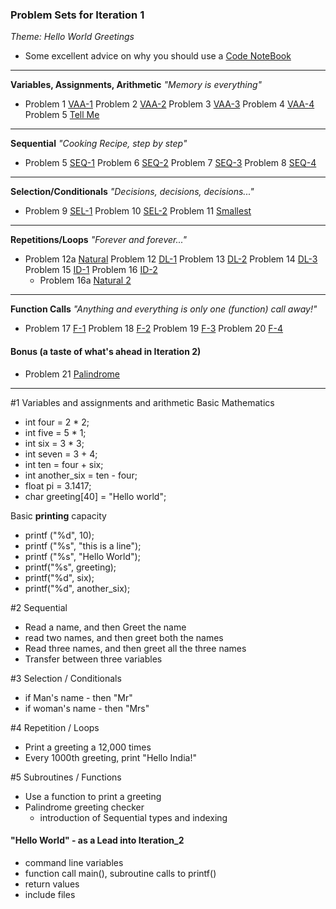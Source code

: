 ### Problem Sets for Iteration 1
_Theme: Hello World Greetings_
- Some excellent advice on why you should use a [Code NoteBook](docs/Java%20Rockstar.md)

---
**Variables, Assignments, Arithmetic** _"Memory is everything"_
- Problem 1 [VAA-1](https://cloudcoder.kgisl.com/cloudcoder/#exercise?c=26,p=940)
  Problem 2  [VAA-2](https://cloudcoder.kgisl.com/cloudcoder/#exercise?c=26,p=941) 
  Problem 3 [VAA-3](https://cloudcoder.kgisl.com/cloudcoder/#exercise?c=26,p=943) 
  Problem 4 [VAA-4](https://cloudcoder.kgisl.com/cloudcoder/#exercise?c=26,p=942)
  Problem 5 [Tell Me](https://cloudcoder.kgisl.com/cloudcoder/#exercise?c=26,p=962)

---
**Sequential** _"Cooking Recipe, step by step"_
- Problem 5 [SEQ-1](https://cloudcoder.kgisl.com/cloudcoder/#exercise?c=26,p=944) 
  Problem 6 [SEQ-2](https://cloudcoder.kgisl.com/cloudcoder/#exercise?c=26,p=945) 
  Problem 7 [SEQ-3](https://cloudcoder.kgisl.com/cloudcoder/#exercise?c=26,p=946) 
  Problem 8 [SEQ-4](https://cloudcoder.kgisl.com/cloudcoder/#exercise?c=26,p=947)

---
**Selection/Conditionals** _"Decisions, decisions, decisions..."_
- Problem 9 [SEL-1](https://cloudcoder.kgisl.com/cloudcoder/#exercise?c=27,p=949) 
  Problem 10 [SEL-2](https://cloudcoder.kgisl.com/cloudcoder/#exercise?c=27,p=948) 
  Problem 11 [Smallest](https://cloudcoder.kgisl.com/cloudcoder/#exercise?c=27,p=888) 

---
**Repetitions/Loops** _"Forever and forever..."_
- Problem 12a [Natural](https://cloudcoder.kgisl.com/cloudcoder/#exercise?c=28,p=909)
  Problem 12 [DL-1](https://cloudcoder.kgisl.com/cloudcoder/#exercise?c=28,p=950) 
  Problem 13 [DL-2](https://cloudcoder.kgisl.com/cloudcoder/#exercise?c=28,p=951) 
  Problem 14 [DL-3](https://cloudcoder.kgisl.com/cloudcoder/#exercise?c=28,p=952) 
  Problem 15 [ID-1](https://cloudcoder.kgisl.com/cloudcoder/#exercise?c=28,p=953) 
  Problem 16 [ID-2](https://cloudcoder.kgisl.com/cloudcoder/#exercise?c=28,p=954) 
  - Problem 16a [Natural 2](https://cloudcoder.kgisl.com/cloudcoder/#exercise?c=28,p=961)

---
**Function Calls** _"Anything and everything is only one (function) call away!"_
- Problem 17 [F-1](https://cloudcoder.kgisl.com/cloudcoder/#exercise?c=30,p=956) 
  Problem 18 [F-2](https://cloudcoder.kgisl.com/cloudcoder/#exercise?c=30,p=955)
  Problem 19 [F-3](https://cloudcoder.kgisl.com/cloudcoder/#exercise?c=30,p=958)
  Problem 20 [F-4](https://cloudcoder.kgisl.com/cloudcoder/#exercise?c=30,p=959)

#### Bonus (a taste of what's ahead in Iteration 2)
- Problem 21 [Palindrome](https://cloudcoder.kgisl.com/cloudcoder/#exercise?c=29,p=960)


---

#1 Variables and assignments and arithmetic
Basic Mathematics 
- int four = 2 * 2;
- int five =  5 * 1;
- int six = 3 * 3;
- int seven = 3 + 4;
- int ten = four + six; 
- int another_six = ten - four; 
- float pi = 3.1417; 
- char greeting[40] = "Hello world";

Basic **printing** capacity 
  - printf ("%d", 10);
  - printf ("%s", "this is a line"); 
  - printf ("%s", "Hello World");
  - printf("%s", greeting);
  - printf("%d", six);
  - printf("%d", another_six);

#2 Sequential
  - Read a name, and then Greet the name
  - read two names, and then greet both the names
  - Read three names, and then greet all the three names
  - Transfer between three variables

#3 Selection / Conditionals
  - if Man's name - then "Mr"
  - if woman's name - then "Mrs"

#4 Repetition  / Loops
  - Print a greeting a 12,000 times
  - Every 1000th greeting, print "Hello India!"

#5 Subroutines / Functions
  - Use a function to print a greeting
  - Palindrome greeting checker
    - introduction of Sequential types and indexing

#### "Hello World" - as a Lead into Iteration_2
  - command line variables
  - function call main(), subroutine calls to printf()
  - return values 
  - include files


